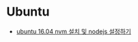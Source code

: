 # Ubuntu



- [ubuntu 16.04 nvm 설치 및 nodejs 설정하기](https://trustyoo86.github.io/nodejs/2019/02/18/ubuntu-nvm.html)
